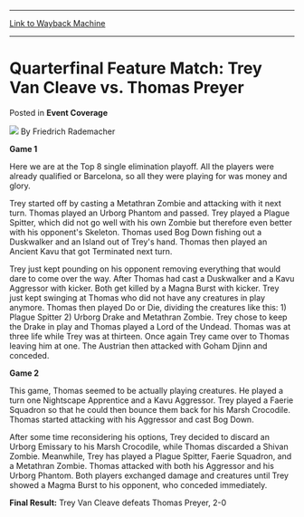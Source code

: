 
---
[Link to Wayback Machine](https://web.archive.org/web/20211130164423/https://magic.wizards.com/en/articles/archive/event-coverage/quarterfinal-feature-match-trey-van-cleave-vs-thomas-preyer-2000-01)

[_metadata_:author]:- "Friedrich Rademacher"
[_metadata_:description]:- "Game 1 Here we are at the Top 8 single elimination playoff. All the players were already qualified or Barcelona, so all they were playing for was money and glory. Trey started off by casting a Metathran Zombie and attacking with it next turn. Thomas played an Urborg Phantom and passed. Trey played a Plague Spitter, which did not go well with his own Zombie but therefore even"
[_metadata_:generator]:- "Drupal 7 (http://drupal.org)"
[_metadata_:node]:- "809001"
[_metadata_:source]:- "div-main-content"
[_metadata_:title]:- "Quarterfinal Feature Match: Trey Van Cleave vs. Thomas Preyer"
[_metadata_:wayback_capture_timestamp]:- "2021-11-30 16:44:23"
[_metadata_:wayback_raw_url]:- "https://web.archive.org/web/20211130164423id_/https://magic.wizards.com/en/articles/archive/event-coverage/quarterfinal-feature-match-trey-van-cleave-vs-thomas-preyer-2000-01"
[_metadata_:wayback_url]:- "https://magic.wizards.com/en/articles/archive/event-coverage/quarterfinal-feature-match-trey-van-cleave-vs-thomas-preyer-2000-01"
---


Quarterfinal Feature Match: Trey Van Cleave vs. Thomas Preyer
=============================================================



 Posted in **Event Coverage**







![](https://media.magic.wizards.com/styles/auth_small/public/generic-avatar-150_577.png)
By Friedrich Rademacher











**Game 1**


Here we are at the Top 8 single elimination playoff. All the players were already qualified or Barcelona, so all they were playing for was money and glory. 


Trey started off by casting a Metathran Zombie and attacking with it next turn. Thomas played an Urborg Phantom and passed. Trey played a Plague Spitter, which did not go well with his own Zombie but therefore even better with his opponent's Skeleton. Thomas used Bog Down fishing out a Duskwalker and an Island out of Trey's hand. Thomas then played an Ancient Kavu that got Terminated next turn.


Trey just kept pounding on his opponent removing everything that would dare to come over the way. After Thomas had cast a Duskwalker and a Kavu Aggressor with kicker. Both get killed by a Magna Burst with kicker. Trey just kept swinging at Thomas who did not have any creatures in play anymore. Thomas then played Do or Die, dividing the creatures like this: 1) Plague Spitter 2) Urborg Drake and Metathran Zombie. Trey chose to keep the Drake in play and Thomas played a Lord of the Undead. Thomas was at three life while Trey was at thirteen. Once again Trey came over to Thomas leaving him at one. The Austrian then attacked with Goham Djinn and conceded. 


**Game 2**


This game, Thomas seemed to be actually playing creatures. He played a turn one Nightscape Apprentice and a Kavu Aggressor. Trey played a Faerie Squadron so that he could then bounce them back for his Marsh Crocodile. Thomas started attacking with his Aggressor and cast Bog Down.


After some time reconsidering his options, Trey decided to discard an Urborg Emissary to his Marsh Crocodile, while Thomas discarded a Shivan Zombie. Meanwhile, Trey has played a Plague Spitter, Faerie Squadron, and a Metathran Zombie. Thomas attacked with both his Aggressor and his Urborg Phantom. Both players exchanged damage and creatures until Trey showed a Magma Burst to his opponent, who conceded immediately.


**Final Result:** Trey Van Cleave defeats Thomas Preyer, 2-0







